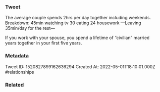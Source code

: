### Tweet
The average couple spends 2hrs per day together including weekends.
Breakdown:
45min watching tv
30 eating
24 housework
—Leaving 35min/day for the rest—

If you work with your spouse, you spend a lifetime of “civilian” married years together in your first five years.

### Metadata
Tweet ID: 1520827899162636294
Created At: 2022-05-01T18:10:01.000Z
#relationships 

### Related

